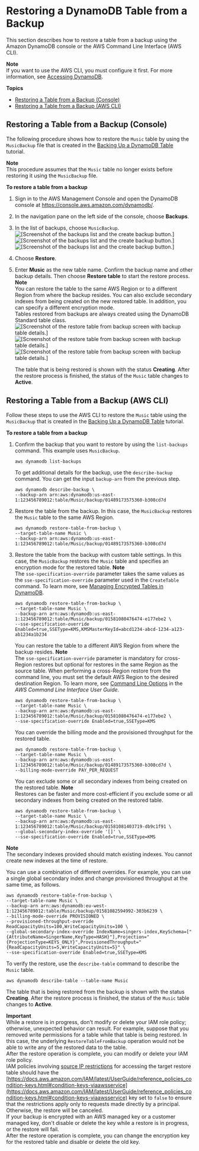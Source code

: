 # Restoring a DynamoDB Table from a Backup<a name="Restore.Tutorial"></a>

This section describes how to restore a table from a backup using the Amazon DynamoDB console or the AWS Command Line Interface \(AWS CLI\)\. 

**Note**  
If you want to use the AWS CLI, you must configure it first\. For more information, see [Accessing DynamoDB](AccessingDynamoDB.md)\.

**Topics**
+ [Restoring a Table from a Backup \(Console\)](#restoretable_console)
+ [Restoring a Table from a Backup \(AWS CLI\)](#restoretable_cli)

## Restoring a Table from a Backup \(Console\)<a name="restoretable_console"></a>

The following procedure shows how to restore the `Music` table by using the `MusicBackup` file that is created in the [Backing Up a DynamoDB Table](Backup.Tutorial.md) tutorial\. 

**Note**  
This procedure assumes that the `Music` table no longer exists before restoring it using the `MusicBackup` file\.

**To restore a table from a backup**

1. Sign in to the AWS Management Console and open the DynamoDB console at [https://console\.aws\.amazon\.com/dynamodb/](https://console.aws.amazon.com/dynamodb/)\.

1. In the navigation pane on the left side of the console, choose **Backups**\.

1. In the list of backups, choose `MusicBackup`\.  
![\[Screenshot of the backups list and the create backup button.\]](./images/select_musicbackup.png)![\[Screenshot of the backups list and the create backup button.\]](./)![\[Screenshot of the backups list and the create backup button.\]](./)

1. Choose **Restore**\.

1. Enter **Music** as the new table name\. Confirm the backup name and other backup details\. Then choose **Restore table** to start the restore process\.
**Note**  
You can restore the table to the same AWS Region or to a different Region from where the backup resides\. You can also exclude secondary indexes from being created on the new restored table\. In addition, you can specify a different encryption mode\.  
Tables restored from backups are always created using the DynamoDB Standard table class\.  
![\[Screenshot of the restore table from backup screen with backup table details.\]](./images/restore_table.png)![\[Screenshot of the restore table from backup screen with backup table details.\]](./)![\[Screenshot of the restore table from backup screen with backup table details.\]](./)

   The table that is being restored is shown with the status **Creating**\. After the restore process is finished, the status of the `Music` table changes to **Active**\.

## Restoring a Table from a Backup \(AWS CLI\)<a name="restoretable_cli"></a>

Follow these steps to use the AWS CLI to restore the `Music` table using the `MusicBackup` that is created in the [Backing Up a DynamoDB Table](Backup.Tutorial.md) tutorial\.

**To restore a table from a backup**

1. Confirm the backup that you want to restore by using the `list-backups` command\. This example uses `MusicBackup`\.

   ```
   aws dynamodb list-backups
   ```

   To get additional details for the backup, use the `describe-backup` command\. You can get the input `backup-arn` from the previous step\.

   ```
   aws dynamodb describe-backup \
   --backup-arn arn:aws:dynamodb:us-east-1:123456789012:table/Music/backup/01489173575360-b308cd7d
   ```

1. Restore the table from the backup\. In this case, the `MusicBackup` restores the `Music` table to the same AWS Region\.

   ```
   aws dynamodb restore-table-from-backup \
   --target-table-name Music \
   --backup-arn arn:aws:dynamodb:us-east-1:123456789012:table/Music/backup/01489173575360-b308cd7d
   ```

1. Restore the table from the backup with custom table settings\. In this case, the `MusicBackup` restores the `Music` table and specifies an encryption mode for the restored table\.
**Note**  
The `sse-specification-override` parameter takes the same values as the `sse-specification-override` parameter used in the `CreateTable` command\. To learn more, see [Managing Encrypted Tables in DynamoDB](encryption.tutorial.md)\.

   ```
   aws dynamodb restore-table-from-backup \
   --target-table-name Music \
   --backup-arn arn:aws:dynamodb:us-east-1:123456789012:table/Music/backup/01581080476474-e177ebe2 \
   --sse-specification-override Enabled=true,SSEType=KMS,KMSMasterKeyId=abcd1234-abcd-1234-a123-ab1234a1b234
   ```

   You can restore the table to a different AWS Region from where the backup resides\.
**Note**  
The `sse-specification-override` parameter is mandatory for cross\-Region restores but optional for restores in the same Region as the source table\.
When performing a cross\-Region restore from the command line, you must set the default AWS Region to the desired destination Region\. To learn more, see [Command Line Options](https://docs.aws.amazon.com/cli/latest/userguide/cli-configure-options.html) in the *AWS Command Line Interface User Guide*\.

   ```
   aws dynamodb restore-table-from-backup \
   --target-table-name Music \
   --backup-arn arn:aws:dynamodb:us-east-1:123456789012:table/Music/backup/01581080476474-e177ebe2 \
   --sse-specification-override Enabled=true,SSEType=KMS
   ```

   You can override the billing mode and the provisioned throughput for the restored table\.

   ```
   aws dynamodb restore-table-from-backup \
   --target-table-name Music \
   --backup-arn arn:aws:dynamodb:us-east-1:123456789012:table/Music/backup/01489173575360-b308cd7d \
   --billing-mode-override PAY_PER_REQUEST
   ```

   You can exclude some or all secondary indexes from being created on the restored table\.
**Note**  
Restores can be faster and more cost\-efficient if you exclude some or all secondary indexes from being created on the restored table\.

   ```
   aws dynamodb restore-table-from-backup \
   --target-table-name Music \
   --backup-arn arn:aws:dynamodb:us-east-1:123456789012:table/Music/backup/01581081403719-db9c1f91 \
   --global-secondary-index-override '[]' \
   --sse-specification-override Enabled=true,SSEType=KMS
   ```
**Note**  
The secondary indexes provided should match existing indexes\. You cannot create new indexes at the time of restore\.

   You can use a combination of different overrides\. For example, you can use a single global secondary index and change provisioned throughput at the same time, as follows\.

   ```
   aws dynamodb restore-table-from-backup \
   --target-table-name Music \
   --backup-arn arn:aws:dynamodb:eu-west-1:123456789012:table/Music/backup/01581082594992-303b6239 \
   --billing-mode-override PROVISIONED \
   --provisioned-throughput-override ReadCapacityUnits=100,WriteCapacityUnits=100 \
   --global-secondary-index-override IndexName=singers-index,KeySchema=["{AttributeName=SingerName,KeyType=HASH}"],Projection="{ProjectionType=KEYS_ONLY}",ProvisionedThroughput="{ReadCapacityUnits=5,WriteCapacityUnits=5}" \
   --sse-specification-override Enabled=true,SSEType=KMS
   ```

 To verify the restore, use the `describe-table` command to describe the `Music` table\.

```
aws dynamodb describe-table --table-name Music 
```

The table that is being restored from the backup is shown with the status **Creating**\. After the restore process is finished, the status of the `Music` table changes to **Active**\.

**Important**  
While a restore is in progress, don't modify or delete your IAM role policy; otherwise, unexpected behavior can result\. For example, suppose that you removed write permissions for a table while that table is being restored\. In this case, the underlying `RestoreTableFromBackup` operation would not be able to write any of the restored data to the table\.  
After the restore operation is complete, you can modify or delete your IAM role policy\.  
IAM policies involving [source IP restrictions](https://docs.aws.amazon.com/IAM/latest/UserGuide/reference_policies_condition-keys.html#condition-keys-sourceip) for accessing the target restore table should have the [https://docs.aws.amazon.com/IAM/latest/UserGuide/reference_policies_condition-keys.html#condition-keys-viaawsservice](https://docs.aws.amazon.com/IAM/latest/UserGuide/reference_policies_condition-keys.html#condition-keys-viaawsservice) key set to `false` to ensure that the restrictions apply only to requests made directly by a principal\. Otherwise, the restore will be canceled\.  
If your backup is encrypted with an AWS managed key or a customer managed key, don't disable or delete the key while a restore is in progress, or the restore will fail\.  
After the restore operation is complete, you can change the encryption key for the restored table and disable or delete the old key\.